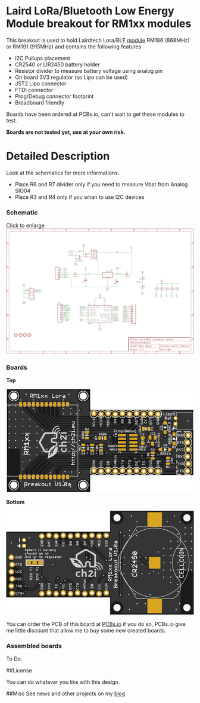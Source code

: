 Laird LoRa/Bluetooth Low Energy Module breakout for RM1xx modules
=================================================================

This breakout is used to hold Lairdtech Lora/BLE [module][1] RM186 (868MHz) or RM191 (915MHz) and contains the following features
- I2C Pullups placement
- CR2540 or LIR2450 battery holder
- Resistor divider to measure battery voltage using analog pin
- On board 3V3 regulator (so Lipo can be used)
- JST2 Lipo connector
- FTDI connector
- Prog/Debug connector footprint
- Breadboard friendly

Boards have been ordered at PCBs.io, can't wait to get these modules to test.

**Boards are not tested yet, use at your own risk.**

Detailed Description
====================

Look at the schematics for more informations.

- Place R6 and R7 divider only if you need to measure Vbat from Analog SIO04
- Place R3 and R4 only if you whan to use I2C devices


### Schematic 

Click to enlarge 
![schematic](https://raw.githubusercontent.com/hallard/RM1xx-Breakout/master/pictures/RM1xx-Breakout-sch.png)  

### Boards  

**Top**    

<img src="https://raw.githubusercontent.com/hallard/RM1xx-Breakout/master/pictures/RM1xx-Breakout-top.png" alt="Top">
    
**Bottom**    

<img src="https://raw.githubusercontent.com/hallard/RM1xx-Breakout/master/pictures/RM1xx-Breakout-bot.png" alt="Bottom">

You can order the PCB of this board at [PCBs.io][3] if you do so, PCBs.io give me little discount that allow me to buy some new created boards.

### Assembled boards

To Do.

##License

You can do whatever you like with this design.

##Misc
See news and other projects on my [blog][2] 

[1]: http://www.lairdtech.com/products/rm1xx-lora-modules
[2]: https://hallard.me
[3]: https://PCBs.io/share/zeJ24 

